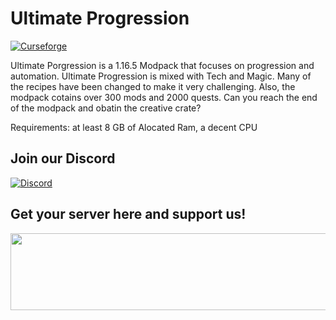 # Ultimate Progression

[![Curseforge](http://cf.way2muchnoise.eu/full_ultimate-progression_downloads.svg)](https://www.curseforge.com/minecraft/modpacks/ultimate-progression)

Ultimate Porgression is a 1.16.5 Modpack that focuses on progression and automation. Ultimate Progression is mixed with Tech and Magic. Many of the recipes have been changed to make it very challenging. Also, the modpack cotains over 300 mods and 2000 quests. Can you reach the end of the modpack and obatin the creative crate?

Requirements: at least 8 GB of  Alocated Ram, a decent CPU

## Join our Discord

[![Discord](https://discord.com/assets/e4923594e694a21542a489471ecffa50.svg)](https://discord.gg/g8vzcVSdMe)

## Get your server here and support us!

<a href="https://www.bisecthosting.com/ULTIMATEPROGRESS"><img src="https://www.bisecthosting.com/images/CF/Ultimate%20Progression/bh_up_promo.png" width="780" height="123" border="0"></a>
